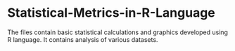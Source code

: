 # Statistical-Metrics-in-R-Language
The files contain basic statistical calculations and graphics developed using R language. It contains analysis of various datasets.
